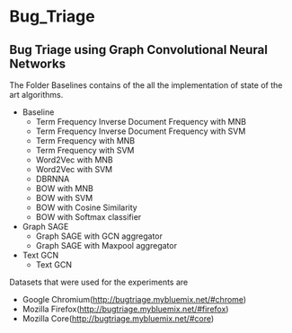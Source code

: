 # Bug_Triage
## Bug Triage using Graph Convolutional Neural Networks

The Folder Baselines contains of the all the implementation of state of the art algorithms.
 
* Baseline
   * Term Frequency Inverse Document Frequency with MNB
   * Term Frequency Inverse Document Frequency with SVM
   * Term Frequency with MNB
   * Term Frequency with SVM
   * Word2Vec with MNB
   * Word2Vec with SVM
   * DBRNNA 
   * BOW with MNB
   * BOW with SVM
   * BOW with Cosine Similarity
   * BOW with Softmax classifier
* Graph SAGE
   * Graph SAGE with GCN aggregator
   * Graph SAGE with Maxpool aggregator
* Text GCN
   * Text GCN 

Datasets that were used for the experiments are
  * Google Chromium(http://bugtriage.mybluemix.net/#chrome)
  * Mozilla Firefox(http://bugtriage.mybluemix.net/#firefox)
  * Mozilla Core(http://bugtriage.mybluemix.net/#core)
